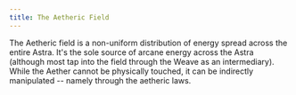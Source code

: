 ```yaml
---
title: The Aetheric Field
---
```

The Aetheric field is a non-uniform distribution of energy spread across the entire Astra. It's the sole source of arcane energy across the Astra (although most tap into the field through the Weave as an intermediary). While the Aether cannot be physically touched, it can be indirectly manipulated -- namely through the aetheric laws.
